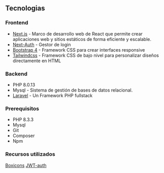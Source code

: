 ## Tecnologias

### Frontend

* [Next.js](https://nextjs.org/) - Marco de desarrollo web de React que permite crear aplicaciones web y sitios estáticos de forma eficiente y escalable.
* [Next-Auth](https://next-auth.js.org/) - Gestor de login
* [Bootstrap 4](https://getbootstrap.com) - Framework CSS para crear interfaces responsive
* [Tailwindcss](https://tailwindcss.com/) - Framework CSS de bajo nivel para personalizar diseños directamente en HTML

### Backend

* PHP 8.0.13
* Mysql - Sistema de gestión de bases de datos relacional.
* [Laravel](http://www.laravel.com) - Un Framework PHP fullstack

### Prerequisitos

* PHP 8.3.3
* Mysql
* Git
* Composer
* Npm


### Recursos utilizados

[Boxicons](https://boxicons.com/)
[JWT-auth](https://github.com/tymondesigns/jwt-auth)